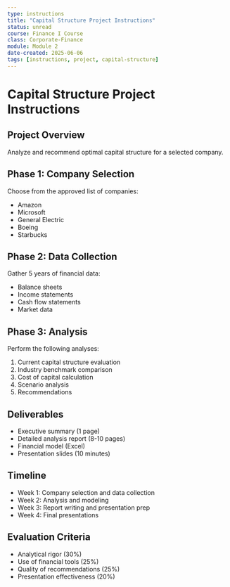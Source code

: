```yaml
---
type: instructions
title: "Capital Structure Project Instructions"
status: unread
course: Finance I Course
class: Corporate-Finance
module: Module 2
date-created: 2025-06-06
tags: [instructions, project, capital-structure]
---
```


# Capital Structure Project Instructions

## Project Overview

Analyze and recommend optimal capital structure for a selected company.

## Phase 1: Company Selection

Choose from the approved list of companies:

- Amazon
- Microsoft
- General Electric
- Boeing
- Starbucks

## Phase 2: Data Collection

Gather 5 years of financial data:

- Balance sheets
- Income statements
- Cash flow statements
- Market data

## Phase 3: Analysis

Perform the following analyses:

1. Current capital structure evaluation
2. Industry benchmark comparison
3. Cost of capital calculation
4. Scenario analysis
5. Recommendations

## Deliverables

- Executive summary (1 page)
- Detailed analysis report (8-10 pages)
- Financial model (Excel)
- Presentation slides (10 minutes)

## Timeline

- Week 1: Company selection and data collection
- Week 2: Analysis and modeling
- Week 3: Report writing and presentation prep
- Week 4: Final presentations

## Evaluation Criteria

- Analytical rigor (30%)
- Use of financial tools (25%)
- Quality of recommendations (25%)
- Presentation effectiveness (20%)

